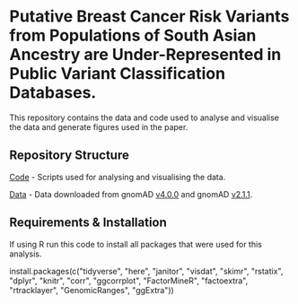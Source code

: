 # **Putative Breast Cancer Risk Variants from Populations of South Asian Ancestry are Under-Represented in Public Variant Classification Databases.**  

This repository contains the data and code used to analyse and visualise the data and generate figures used in the paper. 

## **Repository Structure**  
[Code](Code/) - Scripts used for analysing and visualising the data.

[Data](Data/) - Data downloaded from gnomAD [v4.0.0](Data/v4/) and gnomAD [v2.1.1](Data/v2/).

## **Requirements & Installation**
If using R run this code to install all packages that were used for this analysis.

install.packages(c("tidyverse", "here", "janitor", "visdat", "skimr", "rstatix", "dplyr", "knitr", "corr", "ggcorrplot", "FactorMineR", "factoextra", "rtracklayer", "GenomicRanges", "ggExtra"))
